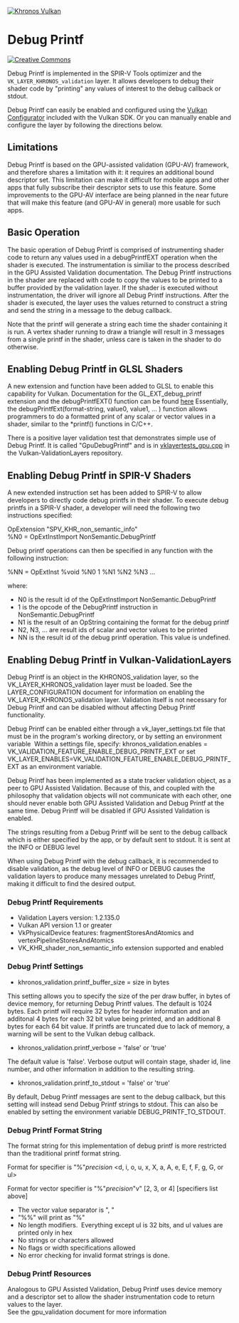 <!-- markdownlint-disable MD041 -->
<!-- Copyright 2020 LunarG, Inc. -->
[![Khronos Vulkan][1]][2]

[1]: https://vulkan.lunarg.com/img/Vulkan_100px_Dec16.png "https://www.khronos.org/vulkan/"
[2]: https://www.khronos.org/vulkan/

# Debug Printf

[![Creative Commons][3]][4]

[3]: https://i.creativecommons.org/l/by-nd/4.0/88x31.png "Creative Commons License"
[4]: https://creativecommons.org/licenses/by-nd/4.0/

Debug Printf is implemented in the SPIR-V Tools optimizer and the `VK_LAYER_KHRONOS_validation` layer.
It allows developers to debug their shader code by "printing" any values of interest to the debug callback or stdout.

Debug Printf can easily be enabled and configured using the [Vulkan Configurator](https://vulkan.lunarg.com/doc/sdk/latest/windows/vkconfig.html) included with the Vulkan SDK. Or you can manually enable and configure the layer by following the directions below.

## Limitations

Debug Printf is based on the GPU-assisted validation (GPU-AV) framework, and therefore shares a limitation with it: it requires an additional bound descriptor set. This limitation can make it difficult for mobile apps and other apps that fully subscribe their descriptor sets to use this feature. Some improvements to the GPU-AV interface are being planned in the near future that will make this feature (and GPU-AV in general) more usable for such apps.

## Basic Operation

The basic operation of Debug Printf is comprised of instrumenting shader code to return any values used in a debugPrintfEXT operation when the shader is executed.
The instrumentation is similiar to the process described in the GPU Assisted Validation documentation.
The Debug Printf instructions in the shader are replaced with code to copy the values to be printed to a buffer provided by the validation layer.
If the shader is executed without instrumentation, the driver will ignore all Debug Printf instructions.
After the shader is executed, the layer uses the values returned to construct a string and send the string in a message to the debug callback.

Note that the printf will generate a string each time the shader containing it is run.
A vertex shader running to draw a triangle will result in 3 messages from a single printf in the shader, unless care is taken in the shader to do otherwise.

## Enabling Debug Printf in GLSL Shaders

A new extension and function have been added to GLSL to enable this capability for Vulkan. Documentation for  the GL_EXT_debug_printf  extension and the debugPrintfEXT() function can be found
[here](https://github.com/KhronosGroup/GLSL/blob/master/extensions/ext/GLSL_EXT_debug_printf.txt)
Essentially, the debugPrintfExt(format-string, value0, value1, ... ) function allows programmers to do a formatted print of any scalar or vector values in a shader, similar to the *printf() functions in C/C++.

There is a positive layer validation test that demonstrates simple use of Debug Printf.
It is called "GpuDebugPrintf" and is in
[vklayertests_gpu.cpp](https://github.com/KhronosGroup/Vulkan-ValidationLayers/blob/master/tests/vklayertests_gpu.cpp)
in the Vulkan-ValidationLayers repository.

## Enabling Debug Printf in SPIR-V Shaders

A new extended instruction set has been added to SPIR-V to allow developers to directly code debug printfs in their shader. To execute debug printfs in a SPIR-V shader, a developer will need the following two instructions specified:

OpExtension "SPV_KHR_non_semantic_info"  
%N0 = OpExtInstImport  NonSemantic.DebugPrintf

Debug printf operations can then be specified in any function with the following instruction:

%NN = OpExtInst %void %N0 1 %N1 %N2 %N3 ...

where:

* N0 is the result id of the OpExtInstImport  NonSemantic.DebugPrintf
* 1 is the opcode of the DebugPrintf instruction in NonSemantic.DebugPrintf
* N1 is the result of an OpString containing the format for the debug printf
* N2, N3, ... are result ids of scalar and vector values to be printed
* NN is the result id of the debug printf operation. This value is undefined.

## Enabling Debug Printf in Vulkan-ValidationLayers

Debug Printf is an object in the KHRONOS_validation layer, so the VK_LAYER_KHRONOS_validation layer must be loaded.
See the LAYER_CONFIGURATION document for information on enabling the VK_LAYER_KHRONOS_validation layer.
Validation itself is not necessary for Debug Printf and can be disabled without affecting Debug Printf functionality.

Debug Printf can be enabled either through a vk_layer_settings.txt file that must be in the program's working directory, or by setting an environment variable  Within a settings file, specify:
khronos_validation.enables = VK_VALIDATION_FEATURE_ENABLE_DEBUG_PRINTF_EXT or set VK_LAYER_ENABLES=VK_VALIDATION_FEATURE_ENABLE_DEBUG_PRINTF_EXT as an environment variable.

Debug Printf has been implemented as a state tracker validation object, as a peer to GPU Assisted Validation.
Because of this, and coupled with the philosophy that validation objects will not communicate with each other, one should never enable both GPU Assisted Validation and Debug Printf at the same time.
Debug Printf will be disabled if GPU Assisted Validation is enabled.

The strings resulting from a Debug Printf will be sent to the debug callback which is either specified by the app, or by default sent to stdout.
It is sent at the INFO or DEBUG level

When using Debug Printf with the debug callback, it is recommended to disable validation, as the debug level of INFO or DEBUG causes the validation layers to produce many messages unrelated to Debug Printf, making it difficult to find the desired output.

### Debug Printf Requirements

* Validation Layers version: 1.2.135.0
* Vulkan API version 1.1 or greater
* VkPhysicalDevice features: fragmentStoresAndAtomics and vertexPipelineStoresAndAtomics
* VK_KHR_shader_non_semantic_info extension supported and enabled

### Debug Printf Settings

* khronos_validation.printf_buffer_size =  size in bytes

This setting allows you to specify the size of the per draw buffer, in bytes of device memory, for returning Debug Printf values.
The default is 1024 bytes.
Each printf will require 32 bytes for header information and an additonal 4 bytes for each 32 bit value being printed, and an additional 8 bytes for each 64 bit value.
If printfs are truncated due to lack of memory, a warning will be sent to the Vulkan debug callback.

* khronos_validation.printf_verbose = 'false' or 'true'

The default value is 'false'. Verbose output will contain stage, shader id, line number, and other information in addition to the resulting string.

* khronos_validation.printf_to_stdout = 'false' or 'true'

By default, Debug Printf messages are sent to the debug callback, but this setting will instead send Debug Printf strings to stdout.
This can also be enabled by setting the environment variable DEBUG_PRINTF_TO_STDOUT.

### Debug Printf Format String

The format string for this implementation of debug printf is more restricted than the traditional printf format string.

Format for specifier is "%"*precision* <d, i, o, u, x, X, a, A, e, E, f, F, g, G, or ul>

Format for vector specifier is "%"*precision*"v" [2, 3, or 4] [specifiers list above]   

- The vector value separator is ", "
- "%%" will print as "%"
- No length modifiers.  Everything except ul is 32 bits, and ul values are printed only in hex
- No strings or characters allowed
- No flags or width specifications allowed
- No error checking for invalid format strings is done.

### Debug Printf Resources

Analogous to GPU Assisted Validation, Debug Printf uses device memory and a descriptor set to allow the shader instrumentation code to return values to the layer.  
See the gpu_validation document for more information

